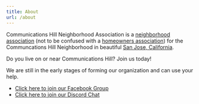```yaml
---
title: About
url: /about
---
```


Communications Hill Neighborhood Association is a [neighborhood association](https://en.wikipedia.org/wiki/Neighborhood_association) (not to be confused with a [homeowners association](https://en.wikipedia.org/wiki/Homeowner_association)) for the Communcations Hill Neighborhood in beautiful [San Jose, California](https://en.wikipedia.org/wiki/San_Jose,_California).

Do you live on or near Communications Hill? Join us today!

We are still in the early stages of forming our organization and can use your help.

* [Click here to join our Facebook Group](https://www.facebook.com/groups/communicationshill)
* [Click here to join our Discord Chat](https://discord.gg/jM4GNEH5)
